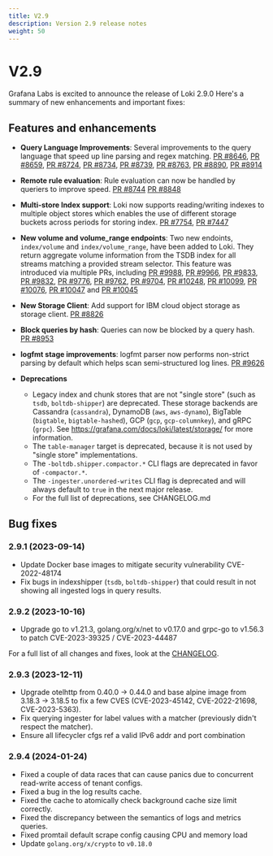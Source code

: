```yaml
---
title: V2.9
description: Version 2.9 release notes
weight: 50
---
```


# V2.9
Grafana Labs is excited to announce the release of Loki 2.9.0 Here's a summary of new enhancements and important fixes:

## Features and enhancements

-  **Query Language Improvements**: Several improvements to the query language that speed up line parsing and regex matching. [PR #8646](https://github.com/grafana/loki/pull/8646), [PR #8659](https://github.com/grafana/loki/pull/8659), [PR #8724](https://github.com/grafana/loki/pull/8724), [PR #8734](https://github.com/grafana/loki/pull/8734), [PR #8739](https://github.com/grafana/loki/pull/8739), [PR #8763](https://github.com/grafana/loki/pull/8763), [PR #8890](https://github.com/grafana/loki/pull/8890), [PR #8914](https://github.com/grafana/loki/pull/8914)

-  **Remote rule evaluation**: Rule evaluation can now be handled by queriers to improve speed. [PR #8744](https://github.com/grafana/loki/pull/8744) [PR #8848](https://github.com/grafana/loki/pull/8848)

-  **Multi-store Index support**: Loki now supports reading/writing indexes to multiple object stores which enables the use of different storage buckets across periods for storing index. [PR #7754](https://github.com/grafana/loki/pull/7754), [PR #7447](https://github.com/grafana/loki/pull/7447)

-  **New volume and volume_range endpoints**: Two new endoints, `index/volume` and `index/volume_range`, have been added to Loki. They return aggregate volume information from the TSDB index for all streams matching a provided stream selector. This feature was introduced via multiple PRs, including [PR #9988](https://github.com/grafana/loki/pull/9988), [PR #9966](https://github.com/grafana/loki/pull/9966), [PR #9833](https://github.com/grafana/loki/pull/9833), [PR #9832](https://github.com/grafana/loki/pull/9832), [PR #9776](https://github.com/grafana/loki/pull/9776), [PR #9762](https://github.com/grafana/loki/pull/9762), [PR #9704](https://github.com/grafana/loki/pull/9704), [PR #10248](https://github.com/grafana/loki/pull/10248), [PR #10099](https://github.com/grafana/loki/pull/10099), [PR #10076](https://github.com/grafana/loki/pull/10076), [PR #10047](https://github.com/grafana/loki/pull/10047) and [PR #10045](https://github.com/grafana/loki/pull/10045)

-  **New Storage Client**: Add support for IBM cloud object storage as storage client. [PR #8826](https://github.com/grafana/loki/pull/8826)

-  **Block queries by hash**: Queries can now be blocked by a query hash. [PR #8953](https://github.com/grafana/loki/pull/8953)

-  **logfmt stage improvements**: logfmt parser now performs non-strict parsing by default which helps scan semi-structured log lines. [PR #9626](https://github.com/grafana/loki/pull/9626)

- **Deprecations**
  - Legacy index and chunk stores that are not "single store" (such as `tsdb`, `boltdb-shipper`) are deprecated. These storage backends are Cassandra (`cassandra`), DynamoDB (`aws`, `aws-dynamo`), BigTable (`bigtable`, `bigtable-hashed`), GCP (`gcp`, `gcp-columnkey`), and gRPC (`grpc`). See https://grafana.com/docs/loki/latest/storage/ for more information.
  - The `table-manager` target is deprecated, because it is not used by "single store" implementations.
  - The `-boltdb.shipper.compactor.*` CLI flags are deprecated in favor of `-compactor.*`.
  - The `-ingester.unordered-writes` CLI flag is deprecated and will always default to `true` in the next major release.
  - For the full list of deprecations, see CHANGELOG.md
 
## Bug fixes

### 2.9.1 (2023-09-14)

* Update Docker base images to mitigate security vulnerability CVE-2022-48174
* Fix bugs in indexshipper (`tsdb`, `boltdb-shipper`) that could result in not showing all ingested logs in query results.

### 2.9.2 (2023-10-16)

* Upgrade go to v1.21.3, golang.org/x/net to v0.17.0 and grpc-go to v1.56.3 to patch CVE-2023-39325 / CVE-2023-44487

For a full list of all changes and fixes, look at the [CHANGELOG](https://github.com/grafana/loki/blob/release-2.9.x/CHANGELOG.md).

### 2.9.3 (2023-12-11)

* Upgrade otelhttp from 0.40.0 -> 0.44.0 and base alpine image from 3.18.3 -> 3.18.5 to fix a few CVES (CVE-2023-45142, CVE-2022-21698, CVE-2023-5363).
* Fix querying ingester for label values with a matcher (previously didn't respect the matcher).
* Ensure all lifecycler cfgs ref a valid IPv6 addr and port combination

### 2.9.4 (2024-01-24)

* Fixed a couple of data races that can cause panics due to concurrent read-write access of tenant configs.
* Fixed a bug in the log results cache.
* Fixed the cache to atomically check background cache size limit correctly.
* Fixed the discrepancy between the semantics of logs and metrics queries.
* Fixed promtail default scrape config causing CPU and memory load
* Update `golang.org/x/crypto` to `v0.18.0`
